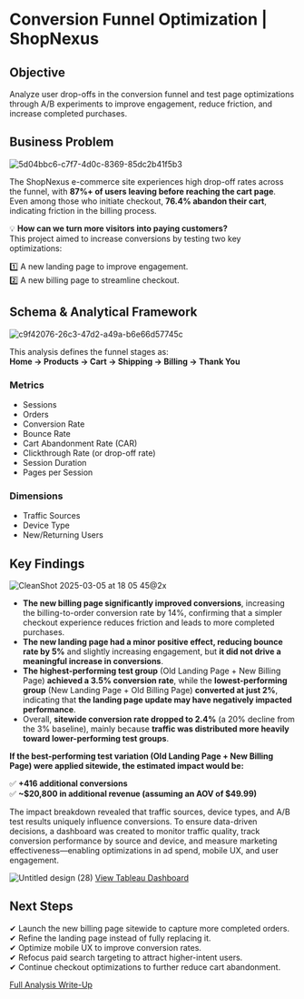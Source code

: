 # Conversion Funnel Optimization | ShopNexus

## Objective
Analyze user drop-offs in the conversion funnel and test page optimizations through A/B experiments to improve engagement, reduce friction, and increase completed purchases.

## Business Problem

![5d04bbc6-c7f7-4d0c-8369-85dc2b41f5b3](https://github.com/user-attachments/assets/5fd941ba-fbb8-437a-851e-adec77a4c8ab)

The ShopNexus e-commerce site experiences high drop-off rates across the funnel, with **87%+ of users leaving before reaching the cart page**. Even among those who initiate checkout, **76.4% abandon their cart**, indicating friction in the billing process.

💡 **How can we turn more visitors into paying customers?**\
This project aimed to increase conversions by testing two key optimizations:

1️⃣ A new landing page to improve engagement.\
2️⃣ A new billing page to streamline checkout.

## Schema & Analytical Framework

![c9f42076-26c3-47d2-a49a-b6e66d57745c](https://github.com/user-attachments/assets/ee7f85be-097a-471d-874f-326a0048df25)

This analysis defines the funnel stages as:\
**Home → Products → Cart → Shipping → Billing → Thank You**

### Metrics
- Sessions
- Orders
- Conversion Rate
- Bounce Rate
- Cart Abandonment Rate (CAR)
- Clickthrough Rate (or drop-off rate)
- Session Duration
- Pages per Session

### Dimensions
- Traffic Sources
- Device Type
- New/Returning Users



## Key Findings

![CleanShot 2025-03-05 at 18 05 45@2x](https://github.com/user-attachments/assets/fb7d0beb-7790-475e-8c1e-a7c74631ca4a)

- **The new billing page significantly improved conversions**, increasing the billing-to-order conversion rate by 14%, confirming that a simpler checkout experience reduces friction and leads to more completed purchases.
- **The new landing page had a minor positive effect, reducing bounce rate by 5%** and slightly increasing engagement, but **it did not drive a meaningful increase in conversions**.
- **The highest-performing test group** (Old Landing Page + New Billing Page) **achieved a 3.5% conversion rate**, while the **lowest-performing group** (New Landing Page + Old Billing Page) **converted at just 2%**, indicating that **the landing page update may have negatively impacted performance**.
- Overall, **sitewide conversion rate dropped to 2.4%** (a 20% decline from the 3% baseline), mainly because **traffic was distributed more heavily toward lower-performing test groups**.

**If the best-performing test variation (Old Landing Page + New Billing Page) were applied sitewide, the estimated impact would be:**

✅ **+416 additional conversions**\
✅ **~$20,800 in additional revenue (assuming an AOV of $49.99)**

The impact breakdown revealed that traffic sources, device types, and A/B test results uniquely influence conversions. To ensure data-driven decisions, a dashboard was created to monitor traffic quality, track conversion performance by source and device, and measure marketing effectiveness—enabling optimizations in ad spend, mobile UX, and user engagement.

![Untitled design (28)](https://github.com/user-attachments/assets/b9754acb-edf1-40d2-9a73-1bbedaed35f8)
[View Tableau Dashboard](https://public.tableau.com/views/ShopNexusTrafficDashboard/TrafficDashboard?:language=en-US&publish=yes&:sid=&:redirect=auth&:display_count=n&:origin=viz_share_link)

## Next Steps
✔ Launch the new billing page sitewide to capture more completed orders.\
✔ Refine the landing page instead of fully replacing it.\
✔ Optimize mobile UX to improve conversion rates.\
✔ Refocus paid search targeting to attract higher-intent users.\
✔ Continue checkout optimizations to further reduce cart abandonment.

[Full Analysis Write-Up](https://app.kortex.co/public/document/5d04bbc6-c7f7-4d0c-8369-85dc2b41f5b3)
